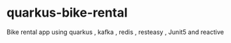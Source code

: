 # quarkus-bike-rental
Bike rental app using quarkus , kafka , redis , resteasy , Junit5 and reactive 
